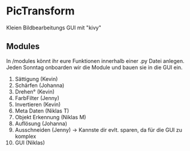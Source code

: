 # PicTransform
Kleien Bildbearbeitungs GUI mit "kivy"

## Modules
In /modules könnt ihr eure Funktionen innerhalb einer .py Datei anlegen.
Jeden Sonntag onboarden wir die Module und bauen sie in die GUI ein.

1. Sättigung (Kevin)
2. Schärfen (Johanna)
3. Drehen° (Kevin)
4. FarbFilter (Jenny)
5. Invertieren (Kevin)
6. Meta Daten (Niklas T)
7. Objekt Erkennung (Niklas M)
8. Auflösung (Johanna)
9. Ausschneiden (Jenny)
    -> Kannste dir evlt. sparen, da für die GUI zu komplex
11. GUI (Niklas)
